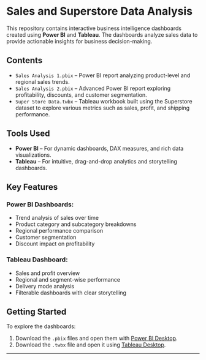 # Sales and Superstore Data Analysis

This repository contains interactive business intelligence dashboards created using **Power BI** and **Tableau**. The dashboards analyze sales data to provide actionable insights for business decision-making.

## Contents

- `Sales Analysis 1.pbix` – Power BI report analyzing product-level and regional sales trends.
- `Sales Analysis 2.pbix` – Advanced Power BI report exploring profitability, discounts, and customer segmentation.
- `Super Store Data.twbx` – Tableau workbook built using the Superstore dataset to explore various metrics such as sales, profit, and shipping performance.

## Tools Used

- **Power BI** – For dynamic dashboards, DAX measures, and rich data visualizations.
- **Tableau** – For intuitive, drag-and-drop analytics and storytelling dashboards.

## Key Features

### Power BI Dashboards:
- Trend analysis of sales over time
- Product category and subcategory breakdowns
- Regional performance comparison
- Customer segmentation
- Discount impact on profitability

### Tableau Dashboard:
- Sales and profit overview
- Regional and segment-wise performance
- Delivery mode analysis
- Filterable dashboards with clear storytelling

## Getting Started

To explore the dashboards:
1. Download the `.pbix` files and open them with [Power BI Desktop](https://powerbi.microsoft.com/desktop/).
2. Download the `.twbx` file and open it using [Tableau Desktop](https://www.tableau.com/products/desktop).
---

